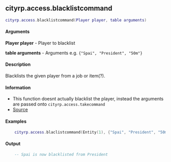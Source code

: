 
## cityrp.access.blacklistcommand

```lua
cityrp.access.blacklistcommand(Player player, table arguments)
```

#### Arguments

**Player player** - Player to blacklist

**table arguments** - Arguments e.g. `{"Spai", "President", "50m"}`

#### Description
Blacklists the given player from a job or item(?).

#### Information
* This function doesnt actually blacklist the player, instead the arguments are passed onto `cityrp.access.takecommand`
* [Source](https://app.assembla.com/spaces/roleplaygamemode/subversion/source/HEAD/gamemode/core/libraries/sv_access.lua#ln382)

#### Examples
```lua
	cityrp.access.blaclistcommand(Entity(1), {"Spai", "President", "50m"})
```

#### Output
```lua
	-- Spai is now blacklisted from President
```
